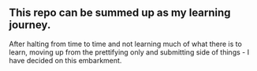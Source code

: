 ## This repo can be summed up as my learning journey. 

After halting from time to time and not learning much of what there is to learn, moving up from the prettifying only and submitting side of things - I have decided on this embarkment.

